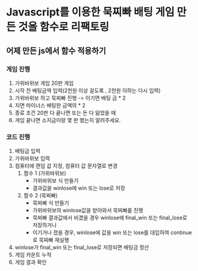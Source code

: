 # Javascript를 이용한 묵찌빠 배팅 게임 만든 것을 함수로 리팩토링

## 어제 만든 js에서 함수 적용하기

### 게임 진행
1. 가위바위보 게임 20판 게임
2. 시작 전 배팅금액 입력(2천원 이상 걸도록 , 2천원 이하는 다시 입력)
3. 가위바위보 하고 묵찌빠 진행 -> 이기면 배팅 금 * 2
4. 지면 마이너스 배팅한 금액의 * 2
5. 종료 조건 20판 다 끝나면 또는 돈 다 잃었을 때
6. 게임 끝나면 소지금이랑 몇 판 했는지 알려주세요.

### 코드 진행
1. 배팅금 입력
2. 가위바위보 입력
3. 컴퓨터에 랜덤 겂 지정, 컴퓨터 값 문자열로 변경
    1. 함수 1 (가위바위보)
        - 가위바위보 식 만들기
        - 결과값을 winlose에 win 또는 lose로 저장
    2. 함수 2 (묵찌빠)
        - 묵찌빠 식 만들기
        - 가위바위보의 winlose값을 받아와서 묵찌빠를 진행
        - 묵찌빠 결과값에서 비겼을 경우 winlose에 final_win 또는 final_lose로 저장하거나
        - 이기거나 졌을 경우, winlose에 값을 win 또는 lose를 대입하여 continue로 묵찌빠 재실행
4. winlose가 final_win 또는 final_lose로 저장되면 배팅금 정산
5. 게임 카운트 누적
6. 게임 결과 확인
